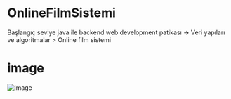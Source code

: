 # OnlineFilmSistemi
Başlangıç seviye java ile backend web development patikası -> Veri yapıları ve algoritmalar > Online film sistemi

# image

![image](https://user-images.githubusercontent.com/102998968/161643437-cdb6674d-817b-496d-9338-207c9e5dfa76.png)
